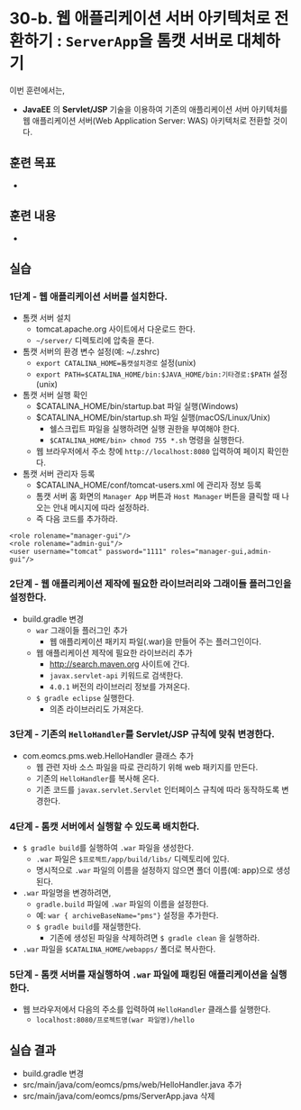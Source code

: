 # 30-b. 웹 애플리케이션 서버 아키텍처로 전환하기 : `ServerApp`을 톰캣 서버로 대체하기 

이번 훈련에서는,
- **JavaEE** 의 **Servlet/JSP** 기술을 이용하여 기존의 애플리케이션 서버 아키텍처를 웹 애플리케이션 서버(Web Application Server: WAS) 아키텍처로 전환할 것이다.  

## 훈련 목표
-

## 훈련 내용
-

## 실습

### 1단계 - 웹 애플리케이션 서버를 설치한다.

- 톰캣 서버 설치
  - tomcat.apache.org 사이트에서 다운로드 한다.
  - `~/server/` 디렉토리에 압축을 푼다.
- 톰캣 서버의 환경 변수 설정(예: ~/.zshrc)
  - `export CATALINA_HOME=톰캣설치경로` 설정(unix)
  - `export PATH=$CATALINA_HOME/bin:$JAVA_HOME/bin:기타경로:$PATH` 설정(unix)
- 톰캣 서버 실행 확인
  - $CATALINA_HOME/bin/startup.bat 파일 실행(Windows)
  - $CATALINA_HOME/bin/startup.sh 파일 실행(macOS/Linux/Unix)
    - 쉘스크립트 파일을 실행하려면 실행 권한을 부여해야 한다.
    - `$CATALINA_HOME/bin> chmod 755 *.sh` 명령을 실행한다.
  - 웹 브라우저에서 주소 창에 `http://localhost:8080` 입력하여 페이지 확인한다.
- 톰캣 서버 관리자 등록
  - $CATALINA_HOME/conf/tomcat-users.xml 에 관리자 정보 등록
  - 톰캣 서버 홈 화면의 `Manager App` 버튼과 `Host Manager` 버튼을 클릭할 때 나오는 안내 메시지에 따라 설정하라.
  - 즉 다음 코드를 추가하라.

```
<role rolename="manager-gui"/>
<role rolename="admin-gui"/>
<user username="tomcat" password="1111" roles="manager-gui,admin-gui"/>
```

### 2단계 - 웹 애플리케이션 제작에 필요한 라이브러리와 그래이들 플러그인을 설정한다.

- build.gradle 변경
  - `war` 그래이들 플러그인 추가
    - 웹 애플리케이션 패키지 파일(.war)을 만들어 주는 플러그인이다.
  - 웹 애플리케이션 제작에 필요한 라이브러리 추가
    - http://search.maven.org 사이트에 간다.
    - `javax.servlet-api` 키워드로 검색한다.
    - `4.0.1` 버전의 라이브러리 정보를 가져온다.
  - `$ gradle eclipse` 실행한다.
    - 의존 라이브러리도 가져온다.

### 3단계 - 기존의 `HelloHandler`를 Servlet/JSP 규칙에 맞춰 변경한다.

- com.eomcs.pms.web.HelloHandler 클래스 추가
  - 웹 관련 자바 소스 파일을 따로 관리하기 위해 web 패키지를 만든다.
  - 기존의 `HelloHandler`를 복사해 온다.
  - 기존 코드를 `javax.servlet.Servlet` 인터페이스 규칙에 따라 동작하도록 변경한다.


### 4단계 - 톰캣 서버에서 실행할 수 있도록 배치한다.

- `$ gradle build`를 실행하여 `.war` 파일을 생성한다.
  - `.war` 파일은 `$프로젝트/app/build/libs/` 디렉토리에 있다. 
  - 명시적으로 `.war` 파일의 이름을 설정하지 않으면 폴더 이름(예: app)으로 생성된다.
- `.war` 파일명을 변경하려면,
  - `gradle.build` 파일에 `.war` 파일의 이름을 설정한다.
  - 예: `war { archiveBaseName="pms"}` 설정을 추가한다.
  - `$ gradle build`를 재실행한다.
    - 기존에 생성된 파일을 삭제하려면 `$ gradle clean` 을 실행하라. 
- `.war` 파일을 `$CATALINA_HOME/webapps/` 폴더로 복사한다.


### 5단계 - 톰캣 서버를 재실행하여 `.war` 파일에 패킹된 애플리케이션을 실행한다.

- 웹 브라우저에서 다음의 주소를 입력하여 `HelloHandler` 클래스를 실행한다.
  - `localhost:8080/프로젝트명(war 파일명)/hello`


## 실습 결과

- build.gradle 변경
- src/main/java/com/eomcs/pms/web/HelloHandler.java 추가
- src/main/java/com/eomcs/pms/ServerApp.java 삭제

